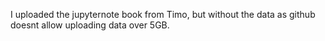 I uploaded the jupyternote book from Timo, but without the data as github doesnt allow uploading data over 5GB.
